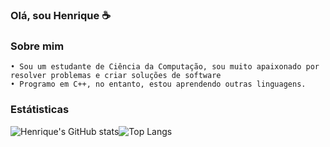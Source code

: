 ### Olá, sou Henrique ☕
### Sobre mim
    • Sou um estudante de Ciência da Computação, sou muito apaixonado por resolver problemas e criar soluções de software
    • Programo em C++, no entanto, estou aprendendo outras linguagens. 


### Estátisticas

![Henrique's GitHub stats](https://github-readme-stats.vercel.app/api?username=itzhendo&show_icons=true&theme=tokyonight)![Top Langs](https://github-readme-stats.vercel.app/api/top-langs/?username=itzhendo&layout=compact&theme=tokyonight)
